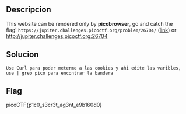 ## Descripcion
This website can be rendered only by **picobrowser**, go and catch the flag! `https://jupiter.challenges.picoctf.org/problem/26704/` ([link](https://jupiter.challenges.picoctf.org/problem/26704/)) or http://jupiter.challenges.picoctf.org:26704

## Solucion
```
Use Curl para poder meterme a las cookies y ahi edite las varibles, use | greo pico para encontrar la bandera
```

## Flag
picoCTF{p1c0_s3cr3t_ag3nt_e9b160d0}
